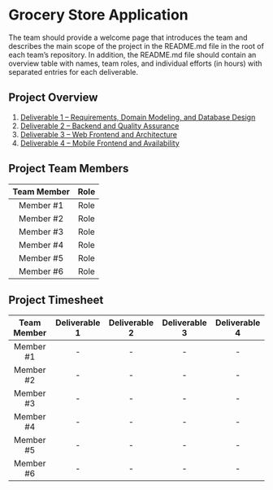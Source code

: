 # Grocery Store Application
The team should provide a welcome page that introduces the team and describes the main scope of the project in
the README.md file in the root of each team’s repository. In addition, the README.md file should contain an
overview table with names, team roles, and individual efforts (in hours) with separated entries for each deliverable.

## Project Overview
1. [Deliverable 1 – Requirements, Domain Modeling, and Database Design](https://github.com/McGill-ECSE321-Winter2022/project-group-group-08/wiki/Sprint-1:-Requirements,-Domain-Model,-and-Database-Design)
2. [Deliverable 2 – Backend and Quality Assurance](https://github.com/McGill-ECSE321-Winter2022/project-group-group-08/wiki/Deliverable-2-%E2%80%93-Backend-and-Quality-Assurance)
3. [Deliverable 3 – Web Frontend and Architecture](https://github.com/McGill-ECSE321-Winter2022/project-group-group-08/wiki/Deliverable-3-%E2%80%93-Web-Frontend-and-Architecture)
4. [Deliverable 4 – Mobile Frontend and Availability](https://github.com/McGill-ECSE321-Winter2022/project-group-group-08/wiki/Deliverable-4-%E2%80%93-Mobile-Frontend-and-Availability)

## Project Team Members
| Team Member | Role |
|:-----------:|:----:|
| Member #1 | Role |
| Member #2 | Role |
| Member #3 | Role |
| Member #4 | Role |
| Member #5 | Role |
| Member #6 | Role |

## Project Timesheet
| Team Member | Deliverable 1 | Deliverable 2 | Deliverable 3 | Deliverable 4 |
|:-----------:|:-------------:|:-------------:|:-------------:|:-------------:|
| Member #1 | - | - | - | - |
| Member #2 | - | - | - | - |
| Member #3 | - | - | - | - |
| Member #4 | - | - | - | - |
| Member #5 | - | - | - | - |
| Member #6 | - | - | - | - |

